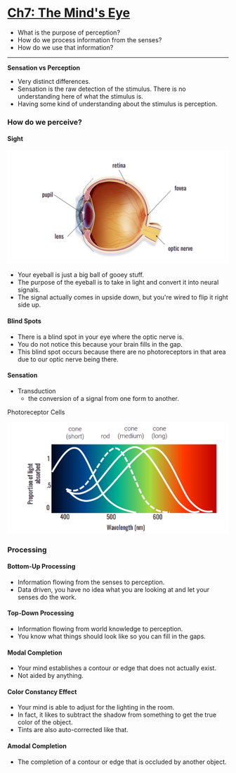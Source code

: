 # [Ch7: The Mind's Eye](../cog-sci/cog-sci)

- What is the purpose of perception?
- How do we process information from the senses?
- How do we use that information?

---

**Sensation vs Perception**

- Very distinct differences.
- Sensation is the raw detection of the stimulus. There is no understanding here of what the stimulus is.
- Having some kind of understanding about the stimulus is perception.

### How do we perceive?

#### Sight
![Eyeball](imgs/eyeball.png)
- Your eyeball is just a big ball of gooey stuff.
- The purpose of the eyeball is to take in light and convert it into neural signals.
- The signal actually comes in upside down, but you're wired to flip it right side up.

#### Blind Spots
- There is a blind spot in your eye where the optic nerve is.
- You do not notice this because your brain fills in the gap.
- This blind spot occurs because there are no photoreceptors in that area due to our optic nerve being there.

#### Sensation

- Transduction
  - the conversion of a signal from one form to another.

Photoreceptor Cells

![photoreceptor](imgs/photoreceptors.png)

### Processing

#### Bottom-Up Processing
- Information flowing from the senses to perception.
- Data driven, you have no idea what you are looking at and let your senses do the work.

#### Top-Down Processing
- Information flowing from world knowledge to perception.
- You know what things should look like so you can fill in the gaps.


#### Modal Completion
- Your mind establishes a contour or edge that does not actually exist.
- Not aided by anything.

#### Color Constancy Effect
- Your mind is able to adjust for the lighting in the room.
- In fact, it likes to subtract the shadow from something to get the true color of the object.
- Tints are also auto-corrected like that.

#### Amodal Completion
- The completion of a contour or edge that is occluded by another object.